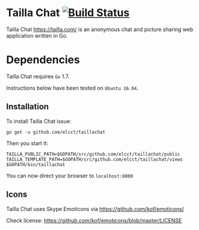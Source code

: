 Tailla Chat [![Build Status](https://drone.io/github.com/elcct/taillachat/status.png)](https://drone.io/github.com/elcct/taillachat/latest)
===========

Tailla Chat https://tailla.com/ is an anonymous chat and picture sharing web application written in Go.

# Dependencies

Tailla Chat requires `Go` 1.7.

Instructions below have been tested on `Ubuntu 16.04`.

## Installation

To install Tailla Chat issue:

```
go get -u github.com/elcct/taillachat
```

Then you start it:

```
TAILLA_PUBLIC_PATH=$GOPATH/src/github.com/elcct/taillachat/public TAILLA_TEMPLATE_PATH=$GOPATH/src/github.com/elcct/taillachat/views $GOPATH/bin/taillachat
```

You can now direct your browser to `localhost:8000`

## Icons

Tailla Chat uses Skype Emoticons via https://github.com/kof/emoticons/

Check license: https://github.com/kof/emoticons/blob/master/LICENSE
